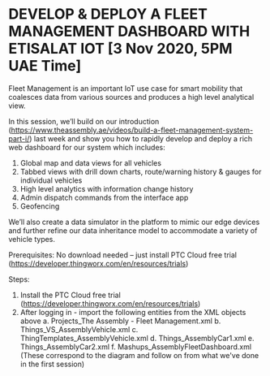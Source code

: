 # DEVELOP &amp; DEPLOY A FLEET MANAGEMENT DASHBOARD WITH ETISALAT IOT  [3 Nov 2020, 5PM UAE Time]  
Fleet Management is an important IoT use case for smart mobility that coalesces data from various sources and produces a high level analytical view.  

In this session, we’ll build on our introduction (https://www.theassembly.ae/videos/build-a-fleet-management-system-part-i/) last week and show you how to rapidly develop and deploy a rich web dashboard for our system which includes:  
1. Global map and data views for all vehicles 
2. Tabbed views with drill down charts, route/warning history &amp; gauges for individual vehicles 
3. High level analytics with information change history 
4. Admin dispatch commands from the interface app 
5. Geofencing  

We’ll also create a data simulator in the platform to mimic our edge devices and further refine our data inheritance model to accommodate a variety of vehicle types.  

Prerequisites:  No download needed – just install PTC Cloud free trial (https://developer.thingworx.com/en/resources/trials)

Steps:
1. Install the PTC Cloud free trial (https://developer.thingworx.com/en/resources/trials)
2. After logging in - import the following entities from the XML objects above
   a. Projects_The Assembly - Fleet Management.xml
   b. Things_VS_AssemblyVehicle.xml 
   c. ThingTemplates_AssemblyVehicle.xml
   d. Things_AssemblyCar1.xml 
   e. Things_AssemblyCar2.xml 
   f. Mashups_AssemblyFleetDashboard.xml 
(These correspond to the diagram and follow on from what we've done in the first session)
